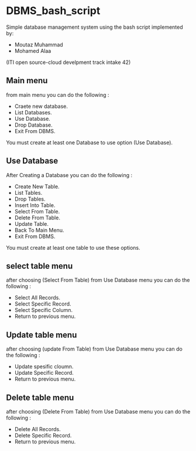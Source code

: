 # DBMS_bash_script
Simple database management system using the bash script implemented by:
* Moutaz Muhammad
* Mohamed Alaa 

(ITI open source-cloud develpment track intake 42)


## Main menu

 from main menu you can do the following :

- Craete new database.
- List Databases.
- Use  Database.
- Drop Database.
- Exit From DBMS.

You must create at least one Database to use option (Use  Database).

## Use  Database

After Creating a Database you can do the following :

- Create New Table.         
- List Tables.        
- Drop Tables.              
- Insert Into Table.        
- Select From Table.       
- Delete From Table.        
- Update Table.             
- Back To Main Menu.        
- Exit From DBMS.

You must create at least one table to use these options.

## select table menu
after choosing (Select From Table) from Use  Database menu you can do the following :

- Select All Records.       
- Select Specific Record.  
- Select Specific Column.   
- Return to previous menu.

## Update table menu
after choosing (update From Table) from Use  Database menu you can do the following :

- Update spesific cloumn.       
- Update Specific Record.  
- Return to previous menu.   

## Delete table menu
after choosing (Delete From Table) from Use  Database menu you can do the following :

- Delete All Records.
- Delete Specific Record.  
- Return to previous menu.   
